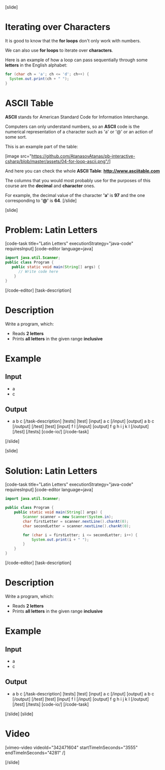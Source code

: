 [slide]
# Iterating over Characters
It is good to know that the **for loops** don't only work with numbers. 

We can also use **for loops** to iterate over **characters**.

Here is an example of how a loop can pass sequentially through some **letters** in the English alphabet:
```java live
for (char ch = 'a'; ch <= 'd'; ch++) {
  System.out.print(ch + " ");
}
```

# ASCII Table
**ASCII** stands for American Standard Code for Information Interchange. 
 
Computers can only understand numbers, so an **ASCII** code is the numerical representation of a character such as 'a' or '@' or an action of some sort. 

This is an example part of the table:

[image src="https://github.com/AtanasovAtanas/pb-interactive-csharp/blob/master/assets/04-for-loop-ascii.png"/]

And here you can check the whole **ASCII Table**: **http://www.asciitable.com**

The columns that you would most probably use for the purposes of this course are the **decimal** and **character** ones.

For example, the decimal value of the character **'a'** is **97** and the one corresponding to **'@'** is **64**.
[/slide]

[slide]
# Problem: Latin Letters
[code-task title="Latin Letters" executionStrategy="java-code" requiresInput]
[code-editor language=java]
```java
import java.util.Scanner;
public class Program {
   public static void main(String[] args) {
      // Write code here
    }
}
```
[/code-editor]
[task-description]
# Description
Write a program, which:

* Reads **2 letters**
* Prints **all letters** in the given range **inclusive**
# Example
## Input
- a
- c
## Output
- a b c
[/task-description]
[tests]
[test]
[input]
a
c
[/input]
[output]
a b c
[/output]
[/test]
[test]
[input]
f
l
[/input]
[output]
f g h i j k l
[/output]
[/test]
[/tests]
[code-io/]
[/code-task]

[/slide]

[slide]
# Solution: Latin Letters
[code-task title="Latin Letters" executionStrategy="java-code" requiresInput]
[code-editor language=java]
```java
import java.util.Scanner;

public class Program {
    public static void main(String[] args) {
        Scanner scanner = new Scanner(System.in);
        char firstLetter = scanner.nextLine().charAt(0);
        char secondLetter = scanner.nextLine().charAt(0);

        for (char i = firstLetter; i <= secondLetter; i++) {
            System.out.print(i + " ");
        }
    }
}
```
[/code-editor]
[task-description]
# Description
Write a program, which:

* Reads **2 letters**
* Prints **all letters** in the given range **inclusive**
# Example
## Input
- a
- c
## Output
- a b c
[/task-description]
[tests]
[test]
[input]
a
c
[/input]
[output]
a b c
[/output]
[/test]
[test]
[input]
f
l
[/input]
[output]
f g h i j k l
[/output]
[/test]
[/tests]
[code-io/]
[/code-task]

[/slide]
[slide]
# Video
[vimeo-video videoId="342471604" startTimeInSeconds="3555" endTimeInSeconds="4281" /]

[/slide]